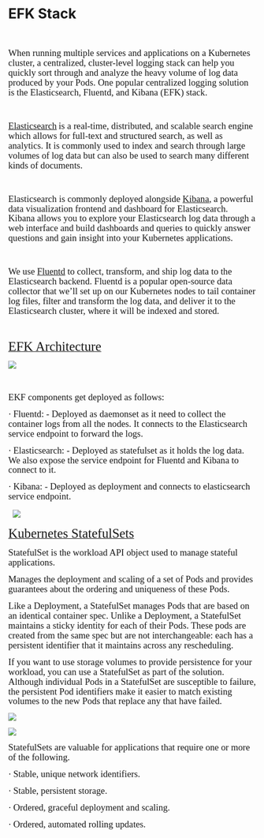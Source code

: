 # EFK Stack

<!-- <u><span style="font-size:24.0pt;line-height:107%;font-family:&quot;Times New Roman&quot;,serif">EFK</span></u> -->

<span style="font-size:14.0pt;
line-height:107%;font-family:&quot;Times New Roman&quot;,serif"> </span>

<span style="font-size:14.0pt;
line-height:107%;font-family:&quot;Times New Roman&quot;,serif">When running multiple services and applications on a Kubernetes cluster, a centralized, cluster-level logging stack can help you quickly sort through and analyze the heavy volume of log data produced by your Pods. One popular centralized logging solution is the Elasticsearch, Fluentd, and Kibana (EFK) stack.</span>

<span style="font-size:14.0pt;
line-height:107%;font-family:&quot;Times New Roman&quot;,serif"> </span>

<u><span style="font-size:14.0pt;
line-height:107%;font-family:&quot;Times New Roman&quot;,serif">Elasticsearch</span></u> <span style="font-size:14.0pt;line-height:107%;font-family:&quot;Times New Roman&quot;,serif">is a real-time, distributed, and scalable search engine which allows for full-text and structured search, as well as analytics. It is commonly used to index and search through large volumes of log data but can also be used to search many different kinds of documents.</span>

<span style="font-size:14.0pt;
line-height:107%;font-family:&quot;Times New Roman&quot;,serif"> </span>

<span style="font-size:14.0pt;
line-height:107%;font-family:&quot;Times New Roman&quot;,serif">Elasticsearch is commonly deployed alongside <u>Kibana</u>, a powerful data visualization frontend and dashboard for Elasticsearch. Kibana allows you to explore your Elasticsearch log data through a web interface and build dashboards and queries to quickly answer questions and gain insight into your Kubernetes applications.</span>

<span style="font-size:14.0pt;
line-height:107%;font-family:&quot;Times New Roman&quot;,serif"> </span>

<span style="font-size:14.0pt;
line-height:107%;font-family:&quot;Times New Roman&quot;,serif">We use <u>Fluentd</u> to collect, transform, and ship log data to the Elasticsearch backend. Fluentd is a popular open-source data collector that we’ll set up on our Kubernetes nodes to tail container log files, filter and transform the log data, and deliver it to the Elasticsearch cluster, where it will be indexed and stored.</span>

<!-- <span style="font-size:14.0pt;
line-height:107%;font-family:&quot;Times New Roman&quot;,serif"> </span> -->

<!-- <span style="font-size:14.0pt;
line-height:107%;font-family:&quot;Times New Roman&quot;,serif"> </span> -->

<!-- <span style="font-size:14.0pt;
line-height:107%;font-family:&quot;Times New Roman&quot;,serif"> </span> -->

<!-- <span style="font-size:14.0pt;
line-height:107%;font-family:&quot;Times New Roman&quot;,serif"> </span>

<span style="font-size:14.0pt;
line-height:107%;font-family:&quot;Times New Roman&quot;,serif"> </span>

<span style="font-size:14.0pt;
line-height:107%;font-family:&quot;Times New Roman&quot;,serif"> </span>

<span style="font-size:14.0pt;
line-height:107%;font-family:&quot;Times New Roman&quot;,serif"> </span> -->

<span style="font-size:14.0pt;
line-height:107%;font-family:&quot;Times New Roman&quot;,serif"> </span>

<u><span style="font-size:20.0pt;line-height:107%;font-family:&quot;Times New Roman&quot;,serif">EFK Architecture</span></u><span style="font-size:14.0pt;line-height:107%;
font-family:&quot;Times New Roman&quot;,serif"></span>

<span style="font-size:14.0pt;line-height:107%;font-family:&quot;Times New Roman&quot;,serif;
mso-no-proof:yes">
![](https://i.imgur.com/WWzDXL1.png)
</span><span style="font-size:14.0pt;line-height:107%;font-family:&quot;Times New Roman&quot;,serif"></span>

<span style="font-size:14.0pt;line-height:107%;font-family:&quot;Times New Roman&quot;,serif"> </span>

<span style="font-size:14.0pt;line-height:107%;font-family:
&quot;Times New Roman&quot;,serif">EKF components get deployed as follows:</span>



<span style="font-size:14.0pt;line-height:107%;font-family:Symbol;mso-fareast-font-family:
Symbol;mso-bidi-font-family:Symbol">·<span style="font-variant-numeric: normal; font-variant-east-asian: normal; font-stretch: normal; font-size: 7pt; line-height: normal; font-family: &quot;Times New Roman&quot;;"></span></span> <span style="font-size:14.0pt;line-height:107%;
font-family:&quot;Times New Roman&quot;,serif">Fluentd: - Deployed as daemonset as it need to collect the container logs from all the nodes. It connects to the Elasticsearch service endpoint to forward the logs.</span>

<span style="font-size:14.0pt;line-height:107%;font-family:Symbol;mso-fareast-font-family:
Symbol;mso-bidi-font-family:Symbol">·<span style="font-variant-numeric: normal; font-variant-east-asian: normal; font-stretch: normal; font-size: 7pt; line-height: normal; font-family: &quot;Times New Roman&quot;;"></span></span> <span style="font-size:14.0pt;line-height:107%;
font-family:&quot;Times New Roman&quot;,serif">Elasticsearch: - Deployed as statefulset as it holds the log data. We also expose the service endpoint for Fluentd and Kibana to connect to it.</span>

<span style="font-size:14.0pt;line-height:107%;font-family:Symbol;mso-fareast-font-family:
Symbol;mso-bidi-font-family:Symbol">·<span style="font-variant-numeric: normal; font-variant-east-asian: normal; font-stretch: normal; font-size: 7pt; line-height: normal; font-family: &quot;Times New Roman&quot;;"></span></span> <span style="font-size:14.0pt;line-height:107%;
font-family:&quot;Times New Roman&quot;,serif">Kibana: - Deployed as deployment and connects to elasticsearch service endpoint.</span>
<br>
<br>
<span style="font-size:14.0pt;line-height:107%;font-family:
&quot;Times New Roman&quot;,serif"> </span>
![](https://i.imgur.com/UMV2Lti.png)
<span style="font-size:14.0pt;line-height:107%;font-family:&quot;Times New Roman&quot;,serif"></span>

<u><span style="font-size:20.0pt;line-height:107%;font-family:&quot;Times New Roman&quot;,serif">Kubernetes StatefulSets</span></u>

<span style="font-size:14.0pt;line-height:107%;font-family:
&quot;Times New Roman&quot;,serif">StatefulSet is the workload API object used to manage stateful applications.</span>

<span style="font-size:14.0pt;line-height:107%;font-family:
&quot;Times New Roman&quot;,serif">Manages the deployment and scaling of a set of Pods and provides guarantees about the ordering and uniqueness of these Pods.</span>

<span style="font-size:14.0pt;line-height:107%;font-family:
&quot;Times New Roman&quot;,serif">Like a Deployment, a StatefulSet manages Pods that are based on an identical container spec. Unlike a Deployment, a StatefulSet maintains a sticky identity for each of their Pods. These pods are created from the same spec but are not interchangeable: each has a persistent identifier that it maintains across any rescheduling.</span>

<span style="font-size:14.0pt;line-height:107%;font-family:
&quot;Times New Roman&quot;,serif">If you want to use storage volumes to provide persistence for your workload, you can use a StatefulSet as part of the solution. Although individual Pods in a StatefulSet are susceptible to failure, the persistent Pod identifiers make it easier to match existing volumes to the new Pods that replace any that have failed.</span>

![](https://i.imgur.com/PEiu0Q6.png)

<!-- <span style="font-size:14.0pt;line-height:107%;font-family:
&quot;Times New Roman&quot;,serif;mso-no-proof:yes">![Diagram

Description automatically generated](file:///C:/Users/VAIBHA~1/AppData/Local/Temp/msohtmlclip1/01/clip_image002.png)</span><span style="font-size:14.0pt;line-height:107%;font-family:&quot;Times New Roman&quot;,serif"></span> -->

<!-- <span style="font-size:14.0pt;line-height:107%;font-family:
&quot;Times New Roman&quot;,serif;mso-no-proof:yes">![Diagram

Description automatically generated](file:///C:/Users/VAIBHA~1/AppData/Local/Temp/msohtmlclip1/01/clip_image003.png)</span><span style="font-size:14.0pt;line-height:107%;font-family:&quot;Times New Roman&quot;,serif"></span> -->

![](https://i.imgur.com/YMlCMtx.png)

<span style="font-size:14.0pt;line-height:107%;font-family:
&quot;Times New Roman&quot;,serif">StatefulSets are valuable for applications that require one or more of the following.</span>

<span style="font-size:14.0pt;line-height:107%;font-family:Symbol;mso-fareast-font-family:
Symbol;mso-bidi-font-family:Symbol">·<span style="font-variant-numeric: normal; font-variant-east-asian: normal; font-stretch: normal; font-size: 7pt; line-height: normal; font-family: &quot;Times New Roman&quot;;"></span></span> <span style="font-size:14.0pt;line-height:107%;
font-family:&quot;Times New Roman&quot;,serif">Stable, unique network identifiers.</span>

<span style="font-size:14.0pt;line-height:107%;font-family:Symbol;mso-fareast-font-family:
Symbol;mso-bidi-font-family:Symbol">·<span style="font-variant-numeric: normal; font-variant-east-asian: normal; font-stretch: normal; font-size: 7pt; line-height: normal; font-family: &quot;Times New Roman&quot;;"></span></span> <span style="font-size:14.0pt;line-height:107%;
font-family:&quot;Times New Roman&quot;,serif">Stable, persistent storage.</span>

<span style="font-size:14.0pt;line-height:107%;font-family:Symbol;mso-fareast-font-family:
Symbol;mso-bidi-font-family:Symbol">·<span style="font-variant-numeric: normal; font-variant-east-asian: normal; font-stretch: normal; font-size: 7pt; line-height: normal; font-family: &quot;Times New Roman&quot;;"></span></span> <span style="font-size:14.0pt;line-height:107%;
font-family:&quot;Times New Roman&quot;,serif">Ordered, graceful deployment and scaling.</span>

<span style="font-size:14.0pt;line-height:107%;font-family:Symbol;mso-fareast-font-family:
Symbol;mso-bidi-font-family:Symbol">·<span style="font-variant-numeric: normal; font-variant-east-asian: normal; font-stretch: normal; font-size: 7pt; line-height: normal; font-family: &quot;Times New Roman&quot;;"></span></span> <span style="font-size:14.0pt;line-height:107%;
font-family:&quot;Times New Roman&quot;,serif">Ordered, automated rolling updates.</span>
